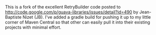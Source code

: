 This is a fork of the excellent RetryBuilder code posted to
http://code.google.com/p/guava-libraries/issues/detail?id=490 by Jean-Baptiste Nizet (JB).  I've added a gradle build
for pushing it up to my little corner of Maven Central so that other can easily pull it into their existing projects
with minimal effort.
